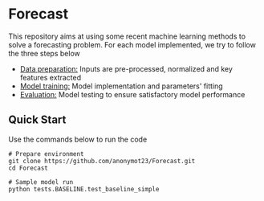 # Forecast

This repository aims at using some recent machine learning methods to solve a forecasting problem. For each model implemented, we try to follow the three steps below

- [Data preparation:](#pre-processing) Inputs are pre-processed, normalized and key features extracted
- [Model training:](#training) Model implementation and parameters' fitting
- [Evaluation:](#evaluation-to-ensure-satisfactory-model-performance)  Model testing to ensure satisfactory model performance 


## Quick Start

Use the commands below to run the code 
```
# Prepare environment
git clone https://github.com/anonymot23/Forecast.git
cd Forecast

# Sample model run
python tests.BASELINE.test_baseline_simple
```

